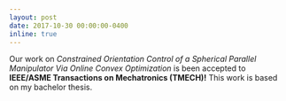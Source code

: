 ```yaml
---
layout: post
date: 2017-10-30 00:00:00-0400
inline: true
---
```


Our work on *Constrained Orientation Control of a Spherical Parallel Manipulator Via Online Convex Optimization* is been accepted to **IEEE/ASME Transactions on Mechatronics (TMECH)!** This work is based on my bachelor thesis.
